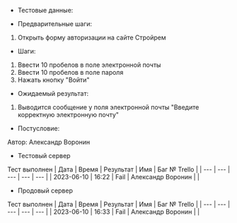 * Тестовые данные:


* Предварительные шаги:
1. Открыть форму авторизации на сайте Стройрем

* Шаги:
1. Ввести 10 пробелов в поле электронной почты
2. Ввести 10 пробелов в поле пароля
3. Нажать кнопку "Войти"

* Ожидаемый результат:
1. Выводится сообщение у поля электронной почты "Введите корректную электронную почту"


* Постусловие:

Автор: Александр Воронин

* Тестовый сервер 

Тест выполнен
| Дата | Время | Результат | Имя | Баг № Trello |
| --- | --- | --- | --- | --- |
| 2023-06-10 | 16:22 | Fail | Александр Воронин |  | 

* Продовый сервер

Тест выполнен
| Дата | Время | Результат | Имя | Баг № Trello |
| --- | --- | --- | --- | --- |
| 2023-06-10 | 16:33 | Fail | Александр Воронин |  | 
